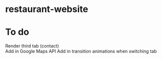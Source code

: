 # restaurant-website

# To do
Render third tab (contact)  
Add in Google Maps API 
Add in transition animations when switching tab